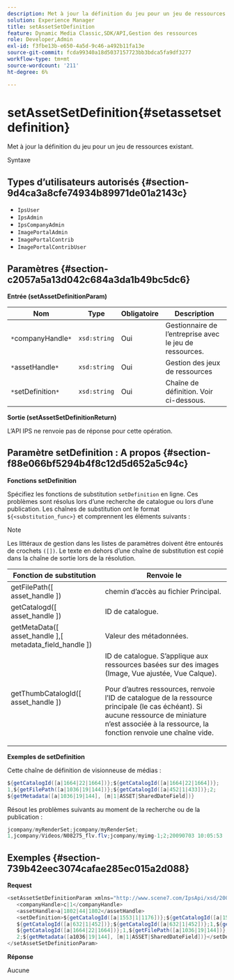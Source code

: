 ```yaml
---
description: Met à jour la définition du jeu pour un jeu de ressources existant.
solution: Experience Manager
title: setAssetSetDefinition
feature: Dynamic Media Classic,SDK/API,Gestion des ressources
role: Developer,Admin
exl-id: f3fbe13b-e650-4a5d-9c46-a492b11fa13e
source-git-commit: fcda99340a18d5037157723bb3bdca5fa9df3277
workflow-type: tm+mt
source-wordcount: '211'
ht-degree: 6%

---
```


# setAssetSetDefinition{#setassetsetdefinition}

Met à jour la définition du jeu pour un jeu de ressources existant.

Syntaxe

## Types d’utilisateurs autorisés {#section-9d4ca3a8cfe74934b89971de01a2143c}

* `IpsUser`
* `IpsAdmin`
* `IpsCompanyAdmin`
* `ImagePortalAdmin`
* `ImagePortalContrib`
* `ImagePortalContribUser`

## Paramètres {#section-c2057a5a13d042c684a3da1b49bc5dc6}

**Entrée (setAssetDefinitionParam)**

| Nom | Type | Obligatoire | Description |
|---|---|---|---|
| `*`companyHandle`*` | `xsd:string` | Oui | Gestionnaire de l’entreprise avec le jeu de ressources. |
| `*`assetHandle`*` | `xsd:string` | Oui | Gestion des jeux de ressources |
| `*`setDefinition`*` | `xsd:string` | Oui | Chaîne de définition. Voir ci-dessous. |

**Sortie (setAssetSetDefinitionReturn)**

L’API IPS ne renvoie pas de réponse pour cette opération.

## Paramètre setDefinition : A propos {#section-f88e066bf5294b4f8c12d5d652a5c94c}

**Fonctions setDefinition**

Spécifiez les fonctions de substitution `setDefinition` en ligne. Ces problèmes sont résolus lors d’une recherche de catalogue ou lors d’une publication. Les chaînes de substitution ont le format `${<substitution_func>}` et comprennent les éléments suivants :

>[!NOTE]
>
>Les littéraux de gestion dans les listes de paramètres doivent être entourés de crochets `([])`. Le texte en dehors d’une chaîne de substitution est copié dans la chaîne de sortie lors de la résolution.

<table id="table_A93D2C273B694C289208AA926B2597CD"> 
 <thead> 
  <tr> 
   <th colname="col1" class="entry"> Fonction de substitution </th> 
   <th colname="col2" class="entry"> Renvoie le </th> 
  </tr> 
 </thead>
 <tbody> 
  <tr> 
   <td colname="col1"> <span class="codeph"> getFilePath([  <span class="varname"> asset_handle  </span>])  </span> </td> 
   <td colname="col2"> chemin d’accès au fichier Principal. </td> 
  </tr> 
  <tr> 
   <td colname="col1"> <span class="codeph"> getCatalogd([  <span class="varname"> asset_handle  </span>])  </span> </td> 
   <td colname="col2"> ID de catalogue. </td> 
  </tr> 
  <tr> 
   <td colname="col1"> <span class="codeph"> getMetaData([  <span class="varname"> asset_handle  </span>],[  <span class="varname"> metadata_field_handle  </span>])  </span> </td> 
   <td colname="col2"> Valeur des métadonnées. </td> 
  </tr> 
  <tr> 
   <td colname="col1"> <span class="codeph"> getThumbCatalogId([  <span class="varname"> asset_handle  </span>])  </span> </td> 
   <td colname="col2"> ID de catalogue. S’applique aux ressources basées sur des images (Image, Vue ajustée, Vue Calque). <p>Pour d’autres ressources, renvoie l’ID de catalogue de la ressource principale (le cas échéant). Si aucune ressource de miniature n’est associée à la ressource, la fonction renvoie une chaîne vide. </p> </td> 
  </tr> 
 </tbody> 
</table>

**Exemples de setDefinition**

Cette chaîne de définition de visionneuse de médias :

```java
${getCatalogId([a|1664|22|1664])};${getCatalogId([a|1664|22|1664])}; 
1,${getFilePath([a|1036|19|144])};${getCatalogId([a|452|1|433])};2; 
${getMetadata([a|1036|19|144], [m|1|ASSET|SharedDateField])}
```

Résout les problèmes suivants au moment de la recherche ou de la publication :

```java
jcompany/myRenderSet;jcompany/myRenderSet; 
1,jcompany/Videos/N08275_flv.flv;jcompany/myimg-1;2;20090703 10:05:53
```

## Exemples {#section-739b42eec3074cafae285ec015a2d088}

**Request**

```java
<setAssetSetDefinitionParam xmlns="http://www.scene7.com/IpsApi/xsd/2009-07-31"> 
   <companyHandle>c|1</companyHandle> 
   <assetHandle>a|1802|44|1802</assetHandle> 
   <setDefinition>${getCatalogId([a|1553|1|1176])};${getCatalogId([a|1553|1|1176])};1;img1, 
   ${getCatalogId([a|632|1|452])};${getCatalogId([a|632|1|452])};1,${getCatalogId([a|1664|22|1664])}; 
   ${getCatalogId([a|1664|22|1664])};1,${getFilePath([a|1036|19|144])};${getCatalogId([ a|452|1|433])}; 
   2;${getMetadata([a1036|19|144], [m|1|ASSET|SharedDateField])}</setDefinition> 
</setAssetSetDefinitionParam>
```

**Réponse**

Aucune
